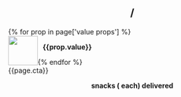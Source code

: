 <div class="table-bg mobile-container">
<div class="visible-sm visible-xs container box-bg mobile-pricing">
<h2 class="price" style="text-transform: none; text-align: center;">
  <span class="cost"></span> / <span class="frequency"></span>
</h2>
<div class="row">
{% for prop in page['value props'] %}
<div class="col-xs-12 col-sm-6"  style="margin-bottom: 20px">
  <img src="{{prop.image}}" style="width: 60px; float: left;">
  <p style="font-size: 14px;font-weight: bold; width: calc(100% - 70px); margin-left: 10px; float: left">{{prop.value}}</p>
</div>
{% endfor %}
</div>
<a class="btn btn-red" style="max-width: none"><span class="pricing-cta">{{page.cta}}</span></a>
<p class="additional-info" style="font-size: 14px; font-weight: bold; text-align: center">
  <span class="snack-num"></span> snacks
  (<span class="per-snack"></span> each)
  delivered <span class="frequency-ly"></span></p>
</div>
</div>
